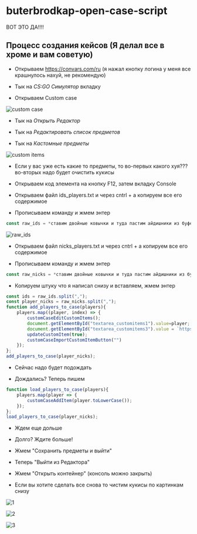 # buterbrodkap-open-case-script
ВОТ ЭТО ДА!!!!

## Процесс создания кейсов (Я делал все в хроме и вам советую)

* Открываем https://convars.com/ru (я нажал кнопку логина у меня все крашнулось нахуй, не рекомендую)

* Тык на *CS:GO Симулятор* вкладку 

* Открываем Custom case

![custom case](https://i.imgur.com/Vz0byM2.png)

* Тык на *Открыть Редактор*

* Тык на *Редактировать список предметов* 

* Тык на *Кастомные предметы* 

![custom items](https://i.imgur.com/o2MjDl8.png)

* Если у вас уже есть какие то предметы, то во-первых какого хуя??? во-вторых надо будет очистить кукисы

* Открываем код элемента на кнопку F12, затем вкладку Console

* Открываем файл ids_players.txt и через cntrl + a копируем все его содержимое

* Прописываем команду и жмем энтер

```js
const raw_ids = *ставим двойные ковычки и туда пастим айдишники из буфера обмена*;
```

![raw_ids](https://i.imgur.com/LzvUJ9b.png)

* Открываем файл nicks_players.txt и через cntrl + a копируем все его содержимое

* Прописываем команду и жмем энтер

```js
const raw_nicks = *ставим двойные ковычки и туда пастим айдишники из буфера обмена*;
```

* Копируем штуку что я написал снизу и вставляем, жмем энтер

```js
const ids = raw_ids.split(",");
const player_nicks = raw_nicks.split(",");
function add_players_to_case(players){
    players.map((player, index) => {
        customCaseEditCustomItems();
        document.getElementById("textarea_customitems1").value=player;
        document.getElementById("textarea_customitems3").value = `https://a.ppy.sh/${ids[index]}`;
        updateCustomItem(true);
        customCaseImportCustomItemButton("")
    });
};
add_players_to_case(player_nicks);
```

* Сейчас надо будет подождать

* Дождались? Теперь пишем

```js
function load_players_to_case(players){
    players.map(player => {
        customCaseAddItem(player.toLowerCase());
    });
};
load_players_to_case(player_nicks);
```

* Ждем еще дольше

* Долго? Ждите больше!

* Жмем "Сохранить предметы и выйти"

* Теперь "Выйти из Редактора"

* Жмем "Открыть контейнер" (консоль можно закрыть)

* Если вы хотите сделать все снова то чистим кукисы по картинкам снизу

![1](https://i.imgur.com/jX3q32S.png)

![2](https://i.imgur.com/DaPvwCo.png)

![3](https://i.imgur.com/1mic9Pv.png)